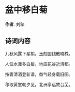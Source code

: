 # 盆中移白菊

**作者**: 刘摰

## 诗词内容

九秋风露下星榆，玉刻圆钱散晓株。

人住水涯多白髪，地应花谷近清都。

按香清酒登新谱，益气轻身载旧图。

移取黄堂朝夕见，北洲亭远故台芜。

